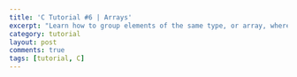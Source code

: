 ```yaml
---
title: 'C Tutorial #6 | Arrays'
excerpt: "Learn how to group elements of the same type, or array, where the elements are stored sequentially in memory."
category: tutorial
layout: post
comments: true
tags: [tutorial, C]
---
```



